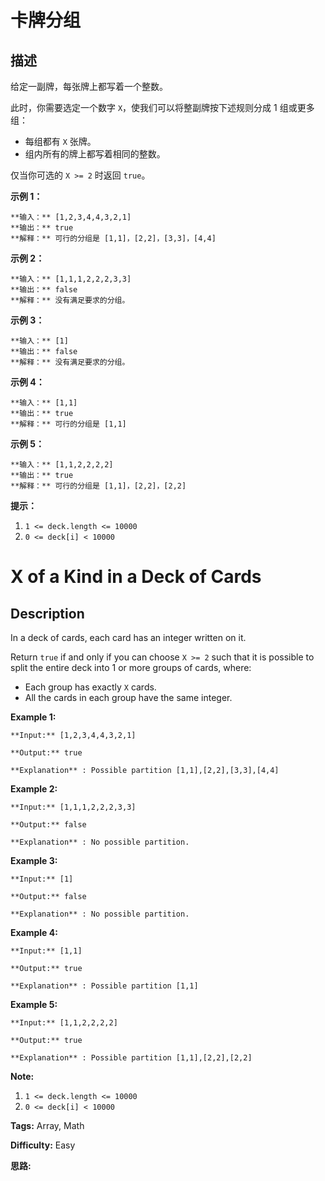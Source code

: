 # 卡牌分组

## 描述

给定一副牌，每张牌上都写着一个整数。

此时，你需要选定一个数字 `X`，使我们可以将整副牌按下述规则分成 1 组或更多组：

  * 每组都有 `X` 张牌。
  * 组内所有的牌上都写着相同的整数。

仅当你可选的 `X >= 2` 时返回 `true`。



**示例 1：**

    
    
    **输入：** [1,2,3,4,4,3,2,1]
    **输出：** true
    **解释：** 可行的分组是 [1,1]，[2,2]，[3,3]，[4,4]
    

**示例 2：**

    
    
    **输入：** [1,1,1,2,2,2,3,3]
    **输出：** false
    **解释：** 没有满足要求的分组。
    

**示例 3：**

    
    
    **输入：** [1]
    **输出：** false
    **解释：** 没有满足要求的分组。
    

**示例 4：**

    
    
    **输入：** [1,1]
    **输出：** true
    **解释：** 可行的分组是 [1,1]
    

**示例 5：**

    
    
    **输入：** [1,1,2,2,2,2]
    **输出：** true
    **解释：** 可行的分组是 [1,1]，[2,2]，[2,2]
    

  
**提示：**

  1. `1 <= deck.length <= 10000`
  2. `0 <= deck[i] < 10000`





# X of a Kind in a Deck of Cards

## Description



In a deck of cards, each card has an integer written on it.

Return `true` if and only if you can choose `X >= 2` such that it is possible to split the entire deck into 1 or more groups of cards, where:

  * Each group has exactly `X` cards.
  * All the cards in each group have the same integer.



**Example 1:**

    
    
    **Input:** [1,2,3,4,4,3,2,1]
    **Output:** true
    **Explanation** : Possible partition [1,1],[2,2],[3,3],[4,4]
    

**Example 2:**

    
    
    **Input:** [1,1,1,2,2,2,3,3]
    **Output:** false
    **Explanation** : No possible partition.
    

**Example 3:**

    
    
    **Input:** [1]
    **Output:** false
    **Explanation** : No possible partition.
    

**Example 4:**

    
    
    **Input:** [1,1]
    **Output:** true
    **Explanation** : Possible partition [1,1]
    

**Example 5:**

    
    
    **Input:** [1,1,2,2,2,2]
    **Output:** true
    **Explanation** : Possible partition [1,1],[2,2],[2,2]
    

  
**Note:**

  1. `1 <= deck.length <= 10000`
  2. `0 <= deck[i] < 10000`




**Tags:** Array, Math

**Difficulty:** Easy

**思路:**
